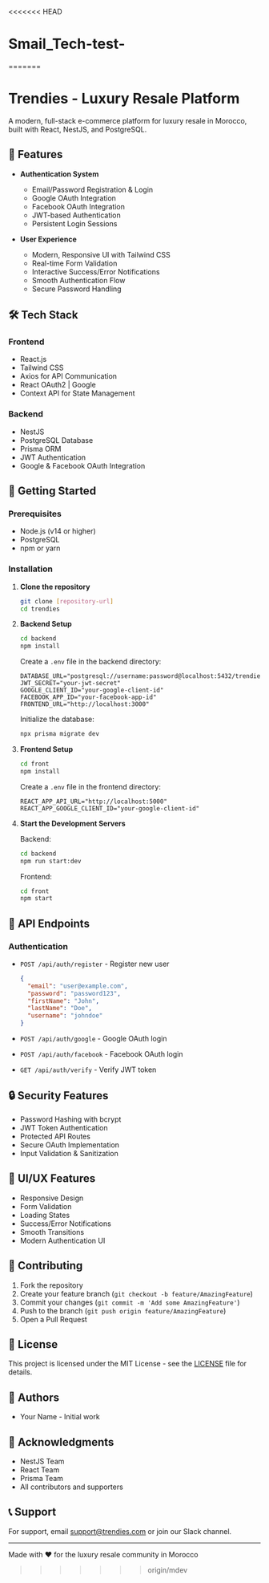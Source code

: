 <<<<<<< HEAD
# Smail_Tech-test-
=======
# Trendies - Luxury Resale Platform

A modern, full-stack e-commerce platform for luxury resale in Morocco, built with React, NestJS, and PostgreSQL.

## 🌟 Features

- **Authentication System**
  - Email/Password Registration & Login
  - Google OAuth Integration
  - Facebook OAuth Integration
  - JWT-based Authentication
  - Persistent Login Sessions

- **User Experience**
  - Modern, Responsive UI with Tailwind CSS
  - Real-time Form Validation
  - Interactive Success/Error Notifications
  - Smooth Authentication Flow
  - Secure Password Handling

## 🛠 Tech Stack

### Frontend
- React.js
- Tailwind CSS
- Axios for API Communication
- React OAuth2 | Google
- Context API for State Management

### Backend
- NestJS
- PostgreSQL Database
- Prisma ORM
- JWT Authentication
- Google & Facebook OAuth Integration

## 🚀 Getting Started

### Prerequisites
- Node.js (v14 or higher)
- PostgreSQL
- npm or yarn

### Installation

1. **Clone the repository**
   ```bash
   git clone [repository-url]
   cd trendies
   ```

2. **Backend Setup**
   ```bash
   cd backend
   npm install
   ```

   Create a `.env` file in the backend directory:
   ```
   DATABASE_URL="postgresql://username:password@localhost:5432/trendies"
   JWT_SECRET="your-jwt-secret"
   GOOGLE_CLIENT_ID="your-google-client-id"
   FACEBOOK_APP_ID="your-facebook-app-id"
   FRONTEND_URL="http://localhost:3000"
   ```

   Initialize the database:
   ```bash
   npx prisma migrate dev
   ```

3. **Frontend Setup**
   ```bash
   cd front
   npm install
   ```

   Create a `.env` file in the frontend directory:
   ```
   REACT_APP_API_URL="http://localhost:5000"
   REACT_APP_GOOGLE_CLIENT_ID="your-google-client-id"
   ```

4. **Start the Development Servers**

   Backend:
   ```bash
   cd backend
   npm run start:dev
   ```

   Frontend:
   ```bash
   cd front
   npm start
   ```

## 📝 API Endpoints

### Authentication

- `POST /api/auth/register` - Register new user
  ```json
  {
    "email": "user@example.com",
    "password": "password123",
    "firstName": "John",
    "lastName": "Doe",
    "username": "johndoe"
  }
  ```

- `POST /api/auth/google` - Google OAuth login
- `POST /api/auth/facebook` - Facebook OAuth login
- `GET /api/auth/verify` - Verify JWT token

## 🔒 Security Features

- Password Hashing with bcrypt
- JWT Token Authentication
- Protected API Routes
- Secure OAuth Implementation
- Input Validation & Sanitization

## 🎨 UI/UX Features

- Responsive Design
- Form Validation
- Loading States
- Success/Error Notifications
- Smooth Transitions
- Modern Authentication UI

## 🤝 Contributing

1. Fork the repository
2. Create your feature branch (`git checkout -b feature/AmazingFeature`)
3. Commit your changes (`git commit -m 'Add some AmazingFeature'`)
4. Push to the branch (`git push origin feature/AmazingFeature`)
5. Open a Pull Request

## 📄 License

This project is licensed under the MIT License - see the [LICENSE](LICENSE) file for details.

## 👥 Authors

- Your Name - Initial work

## 🙏 Acknowledgments

- NestJS Team
- React Team
- Prisma Team
- All contributors and supporters

## 📞 Support

For support, email support@trendies.com or join our Slack channel.

---

Made with ❤️ for the luxury resale community in Morocco 
>>>>>>> origin/mdev
